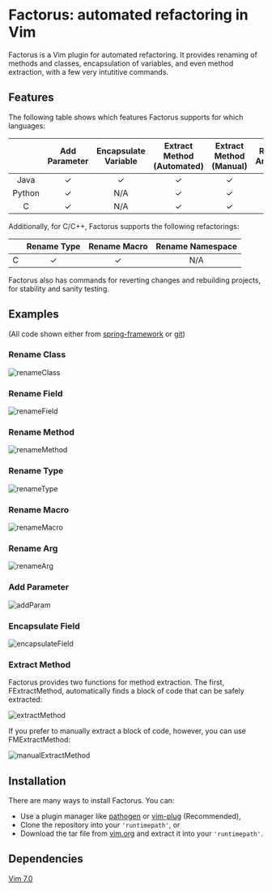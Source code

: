# Factorus: automated refactoring in Vim

Factorus is a Vim plugin for automated refactoring. It provides 
renaming of methods and classes, encapsulation of variables, 
and even method extraction, with a few very intutitive commands.

## Features

The following table shows which features Factorus supports for
which languages:

|              |Add  Parameter|Encapsulate Variable|Extract Method (Automated)|Extract Method (Manual)|Rename  Argument|Rename Class|Rename Method |Rename Field|
|:------------:|:------------:|:------------------:|:------------------------:|:---------------------:|:--------------:|:----------:|:------------:|:----------:|
|     Java     |   &#10003;   |      &#10003;      |         &#10003;         |        &#10003;       |    &#10003;    |  &#10003;  |   &#10003;   |  &#10003;  |
|    Python    |   &#10003;   |         N/A        |         &#10003;         |        &#10003;       |    &#10003;    |  &#10003;  |   &#10003;   |     N/A    |
|      C       |   &#10003;   |         N/A        |         &#10003;         |        &#10003;       |    &#10003;    |    N/A     |   &#10003;   |  &#10003;  |

Additionally, for C/C++, Factorus supports the following refactorings:

|              |Rename Type|Rename Macro|Rename Namespace|
|:------------:|:---------:|:----------:|:--------------:|
|      C       |  &#10003; |  &#10003;  |      N/A       |

Factorus also has commands for reverting changes and rebuilding projects, for stability and sanity testing.

## Examples
(All code shown either from [spring-framework](https://github.com/spring-projects/spring-framework) or [git](https://github.com/git/git))

### Rename Class
![renameClass](https://raw.githubusercontent.com/apalmer1377/factorus/master/media/renameclass.gif)

### Rename Field
![renameField](https://raw.githubusercontent.com/apalmer1377/factorus/master/media/renamefield.gif)

### Rename Method
![renameMethod](https://raw.githubusercontent.com/apalmer1377/factorus/master/media/renamemethod.gif)

### Rename Type
![renameType](https://raw.githubusercontent.com/apalmer1377/factorus/master/media/renametype.gif)

### Rename Macro
![renameMacro](https://raw.githubusercontent.com/apalmer1377/factorus/master/media/renamemacro.gif)

### Rename Arg
![renameArg](https://raw.githubusercontent.com/apalmer1377/factorus/master/media/renamearg.gif)

### Add Parameter
![addParam](https://raw.githubusercontent.com/apalmer1377/factorus/master/media/addparam.gif)

### Encapsulate Field
![encapsulateField](https://raw.githubusercontent.com/apalmer1377/factorus/master/media/encapsulate.gif)

### Extract Method
Factorus provides two functions for method extraction.  The first, FExtractMethod, automatically finds a block
of code that can be safely extracted:

![extractMethod](https://raw.githubusercontent.com/apalmer1377/factorus/master/media/extract.gif)

If you prefer to manually extract a block of code, however, you can use FMExtractMethod:

![manualExtractMethod](https://raw.githubusercontent.com/apalmer1377/factorus/master/media/manualextract.gif)

## Installation

There are many ways to install Factorus. You can:

+ Use a plugin manager like [pathogen](https://github.com/tpope/vim-pathogen) or [vim-plug](https://github.com/junegunn/vim-plug) (Recommended), 
+ Clone the repository into your `'runtimepath'`, or
+ Download the tar file from [vim.org](http://www.vim.org/) and extract it into your `'runtimepath'`.

## Dependencies

[Vim 7.0](http://www.vim.org/)
